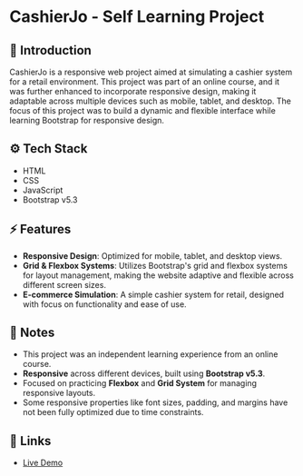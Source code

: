# CashierJo - Self Learning Project
## 🤖 Introduction
CashierJo is a responsive web project aimed at simulating a cashier system for a retail environment. This project was part of an online course, and it was further enhanced to incorporate responsive design, making it adaptable across multiple devices such as mobile, tablet, and desktop. The focus of this project was to build a dynamic and flexible interface while learning Bootstrap for responsive design.

## ⚙️ Tech Stack
- HTML
- CSS
- JavaScript
- Bootstrap v5.3

## ⚡ Features
- **Responsive Design**: Optimized for mobile, tablet, and desktop views.
- **Grid & Flexbox Systems**: Utilizes Bootstrap's grid and flexbox systems for layout management, making the website adaptive and flexible across different screen sizes.
- **E-commerce Simulation**: A simple cashier system for retail, designed with focus on functionality and ease of use.

## 🤗 Notes
- This project was an independent learning experience from an online course.
- **Responsive** across different devices, built using **Bootstrap v5.3**.
- Focused on practicing **Flexbox** and **Grid System** for managing responsive layouts.
- Some responsive properties like font sizes, padding, and margins have not been fully optimized due to time constraints.

## 🔗 Links
- [Live Demo](https://juanthoriq.github.io/CashierJo/)
